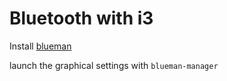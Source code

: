 # Bluetooth with i3

Install [blueman](https://wiki.archlinux.org/title/Blueman)

launch the graphical settings with `blueman-manager`

